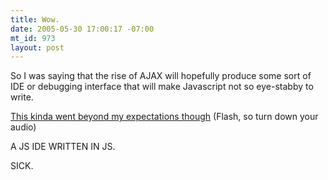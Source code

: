 ```yaml
--- 
title: Wow.
date: 2005-05-30 17:00:17 -07:00
mt_id: 973
layout: post
---
```

So I was saying that the rise of AJAX will hopefully produce some sort of IDE or debugging interface that will make Javascript not so eye-stabby to write.

<A HREF='http://weblog.infoworld.com/udell/gems/tibco.html'>This kinda went beyond my expectations though</A> (Flash, so turn down your audio)

A JS IDE WRITTEN IN JS.

SICK.
